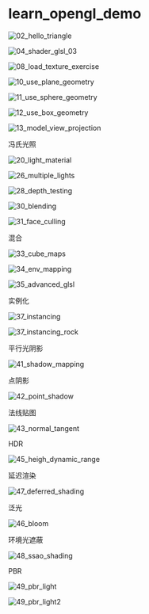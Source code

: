 # learn_opengl_demo

![02_hello_triangle](image/README/02_hello_triangle-17192902552981.png)

![04_shader_glsl_03](image/README/04_shader_glsl_03.png)

![08_load_texture_exercise](image/README/08_load_texture_exercise.png)

![10_use_plane_geometry](image/README/10_use_plane_geometry.png)

![11_use_sphere_geometry](image/README/11_use_sphere_geometry.png)

![12_use_box_geometry](image/README/12_use_box_geometry.png)

![13_model_view_projection](image/README/13_model_view_projection.png)

冯氏光照

![20_light_material](image/README/20_light_material.png)

![26_multiple_lights](image/README/26_multiple_lights.png)

![28_depth_testing](image/README/28_depth_testing.png)

![30_blending](image/README/30_blending.png)

![31_face_culling](image/README/31_face_culling.png)

混合

![33_cube_maps](image/README/33_cube_maps.png)

![34_env_mapping](image/README/34_env_mapping.png)

![35_advanced_glsl](image/README/35_advanced_glsl.png)

实例化

![37_instancing](image/README/37_instancing.png)

![37_instancing_rock](image/README/37_instancing_rock.png)

平行光阴影

![41_shadow_mapping](image/README/41_shadow_mapping.png)

点阴影

![42_point_shadow](image/README/42_point_shadow.png)

法线贴图

![43_normal_tangent](image/README/43_normal_tangent.png)

HDR

![45_heigh_dynamic_range](image/README/45_heigh_dynamic_range-17192905393732.png)

延迟渲染

![47_deferred_shading](image/README/47_deferred_shading.png)

泛光

![46_bloom](image/README/46_bloom-17192906132663.png)

环境光遮蔽

![48_ssao_shading](image/README/48_ssao_shading.png)

PBR

![49_pbr_light](image/README/49_pbr_light.png)

![49_pbr_light2](image/README/49_pbr_light2.png)